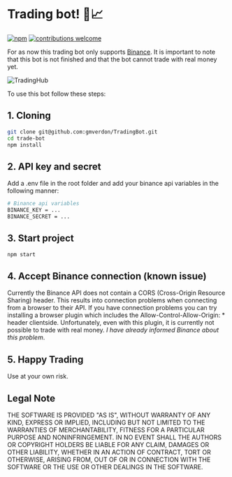 # Trading bot! :money_with_wings::chart_with_upwards_trend:
[![npm](https://img.shields.io/npm/v/npm.svg)]()
[![contributions welcome](https://img.shields.io/badge/contributions-welcome-brightgreen.svg?style=flat)](https://github.com/gmverdon/TradingBot/issues)

For as now this trading bot only supports [Binance](https://www.binance.com). It is important to note that this bot is not finished and that the bot cannot trade with real money yet. 

![TradingHub](https://raw.githubusercontent.com/gmverdon/TradingBot/master/screenshots/TradingHub.png)

To use this bot follow these steps:

## 1. Cloning

```sh
git clone git@github.com:gmverdon/TradingBot.git
cd trade-bot
npm install
```

## 2. API key and secret
Add a .env file in the root folder and add your binance api variables in the following manner:

```sh
# Binance api variables
BINANCE_KEY = ...
BINANCE_SECRET = ...
```

## 3. Start project
```sh
npm start
```

## 4. Accept Binance connection (known issue)
Currently the Binance API does not contain a CORS (Cross-Origin Resource Sharing) header. This results into connection problems when connecting from a browser to their API. If you have connection problems you can try installing a browser plugin which includes the Allow-Control-Allow-Origin: * header clientside. Unfortunately, even with this plugin, it is currently not possible to trade with real money. *I have already informed Binance about this problem*.

## 5. Happy Trading
Use at your own risk.

## Legal Note
THE SOFTWARE IS PROVIDED "AS IS", WITHOUT WARRANTY OF ANY KIND, EXPRESS OR IMPLIED, INCLUDING BUT NOT LIMITED TO THE WARRANTIES OF MERCHANTABILITY, FITNESS FOR A PARTICULAR PURPOSE AND NONINFRINGEMENT. IN NO EVENT SHALL THE AUTHORS OR COPYRIGHT HOLDERS BE LIABLE FOR ANY CLAIM, DAMAGES OR OTHER LIABILITY, WHETHER IN AN ACTION OF CONTRACT, TORT OR OTHERWISE, ARISING FROM, OUT OF OR IN CONNECTION WITH THE SOFTWARE OR THE USE OR OTHER DEALINGS IN THE SOFTWARE.
